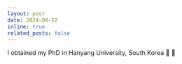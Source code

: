 ```yaml
---
layout: post
date: 2024-08-22
inline: true
related_posts: false
---
```


I obtained my PhD in Hanyang University, South Korea :tada: :tada:
